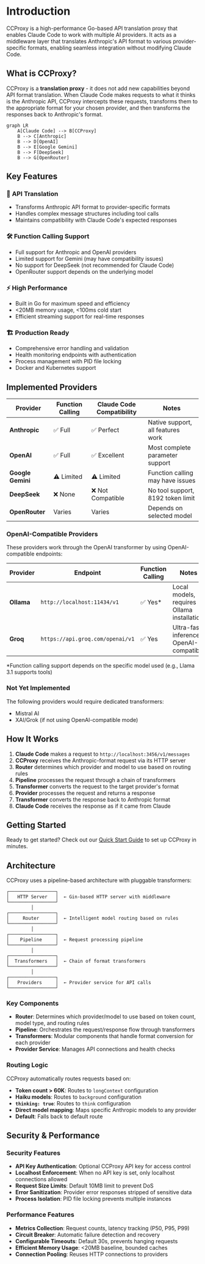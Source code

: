 # Introduction

CCProxy is a high-performance Go-based API translation proxy that enables Claude Code to work with multiple AI providers. It acts as a middleware layer that translates Anthropic's API format to various provider-specific formats, enabling seamless integration without modifying Claude Code.

<SocialShare />

## What is CCProxy?

CCProxy is a **translation proxy** - it does not add new capabilities beyond API format translation. When Claude Code makes requests to what it thinks is the Anthropic API, CCProxy intercepts these requests, transforms them to the appropriate format for your chosen provider, and then transforms the responses back to Anthropic's format.

```mermaid
graph LR
    A[Claude Code] --> B[CCProxy]
    B --> C[Anthropic]
    B --> D[OpenAI]
    B --> E[Google Gemini]
    B --> F[DeepSeek]
    B --> G[OpenRouter]
```

## Key Features

### 🔄 **API Translation**
- Transforms Anthropic API format to provider-specific formats
- Handles complex message structures including tool calls
- Maintains compatibility with Claude Code's expected responses

### 🛠️ **Function Calling Support**
- Full support for Anthropic and OpenAI providers
- Limited support for Gemini (may have compatibility issues)
- No support for DeepSeek (not recommended for Claude Code)
- OpenRouter support depends on the underlying model

### ⚡ **High Performance**
- Built in Go for maximum speed and efficiency
- <20MB memory usage, <100ms cold start
- Efficient streaming support for real-time responses

### 🏗️ **Production Ready**
- Comprehensive error handling and validation
- Health monitoring endpoints with authentication
- Process management with PID file locking
- Docker and Kubernetes support

## Implemented Providers

| Provider | Function Calling | Claude Code Compatibility | Notes |
|----------|------------------|---------------------------|-------|
| **Anthropic** | ✅ Full | ✅ Perfect | Native support, all features work |
| **OpenAI** | ✅ Full | ✅ Excellent | Most complete parameter support |
| **Google Gemini** | ⚠️ Limited | ⚠️ Limited | Function calling may have issues |
| **DeepSeek** | ❌ None | ❌ Not Compatible | No tool support, 8192 token limit |
| **OpenRouter** | Varies | Varies | Depends on selected model |

### OpenAI-Compatible Providers
These providers work through the OpenAI transformer by using OpenAI-compatible endpoints:

| Provider | Endpoint | Function Calling | Notes |
|----------|----------|------------------|-------|
| **Ollama** | `http://localhost:11434/v1` | ✅ Yes* | Local models, requires Ollama installation |
| **Groq** | `https://api.groq.com/openai/v1` | ✅ Yes | Ultra-fast inference, OpenAI-compatible |

*Function calling support depends on the specific model used (e.g., Llama 3.1 supports tools)

### Not Yet Implemented
The following providers would require dedicated transformers:
- Mistral AI
- XAI/Grok (if not using OpenAI-compatible mode)

## How It Works

1. **Claude Code** makes a request to `http://localhost:3456/v1/messages`
2. **CCProxy** receives the Anthropic-format request via its HTTP server
3. **Router** determines which provider and model to use based on routing rules
4. **Pipeline** processes the request through a chain of transformers
5. **Transformer** converts the request to the target provider's format
6. **Provider** processes the request and returns a response
7. **Transformer** converts the response back to Anthropic format
8. **Claude Code** receives the response as if it came from Claude

## Getting Started

Ready to get started? Check out our [Quick Start Guide](/guide/quick-start) to set up CCProxy in minutes.

## Architecture

CCProxy uses a pipeline-based architecture with pluggable transformers:

```
┌─────────────────┐
│   HTTP Server   │  ← Gin-based HTTP server with middleware
└─────────────────┘
         │
┌─────────────────┐
│     Router      │  ← Intelligent model routing based on rules
└─────────────────┘
         │
┌─────────────────┐
│    Pipeline     │  ← Request processing pipeline
└─────────────────┘
         │
┌─────────────────┐
│  Transformers   │  ← Chain of format transformers
└─────────────────┘
         │
┌─────────────────┐
│   Providers     │  ← Provider service for API calls
└─────────────────┘
```

### Key Components

- **Router**: Determines which provider/model to use based on token count, model type, and routing rules
- **Pipeline**: Orchestrates the request/response flow through transformers
- **Transformers**: Modular components that handle format conversion for each provider
- **Provider Service**: Manages API connections and health checks

### Routing Logic

CCProxy automatically routes requests based on:
- **Token count > 60K**: Routes to `longContext` configuration
- **Haiku models**: Routes to `background` configuration  
- **`thinking: true`**: Routes to `think` configuration
- **Direct model mapping**: Maps specific Anthropic models to any provider
- **Default**: Falls back to default route

## Security & Performance

### Security Features
- **API Key Authentication**: Optional CCProxy API key for access control
- **Localhost Enforcement**: When no API key is set, only localhost connections allowed
- **Request Size Limits**: Default 10MB limit to prevent DoS
- **Error Sanitization**: Provider error responses stripped of sensitive data
- **Process Isolation**: PID file locking prevents multiple instances

### Performance Features
- **Metrics Collection**: Request counts, latency tracking (P50, P95, P99)
- **Circuit Breaker**: Automatic failure detection and recovery
- **Configurable Timeouts**: Default 30s, prevents hanging requests
- **Efficient Memory Usage**: <20MB baseline, bounded caches
- **Connection Pooling**: Reuses HTTP connections to providers